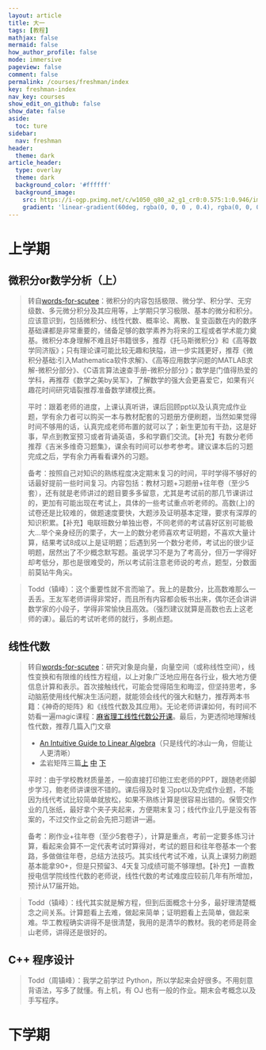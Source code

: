 ```yaml
---
layout: article
title: 大一
tags: [教程]
mathjax: false
mermaid: false
how_author_profile: false
mode: immersive
pageview: false
comment: false
permalink: /courses/freshman/index
key: freshman-index
nav_key: courses
show_edit_on_github: false
show_date: false
aside:
  toc: ture
sidebar:
  nav: freshman
header:
  theme: dark
article_header:
  type: overlay
  theme: dark
  background_color: '#ffffff'
  background_image:
    src: https://i-ogp.pximg.net/c/w1050_q80_a2_g1_cr0:0.575:1:0.946/img-master/img/2018/11/02/01/28/24/71463831_p0_master1200.jpg
    gradient: 'linear-gradient(60deg, rgba(0, 0, 0 , 0.4), rgba(0, 0, 0, 0.1))'
---
```


<!--more-->

# 上学期

## 微积分or数学分析（上）
> 转自[words-for-scutee](https://github.com/restartkmspico/words-for-scutee)：微积分的内容包括极限、微分学、积分学、无穷级数、多元微分积分及其应用等，上学期只学习极限、基本的微分和积分。应该意识到，包括微积分、线性代数、概率论、离散、复变函数在内的数序基础课都是非常重要的，储备足够的数学素养为将来的工程或者学术能力奠基。微积分本身理解不难且好书籍很多，推荐《托马斯微积分》和《高等数学同济版》；只有理论课可能比较无趣和狭隘，进一步实践更好，推荐《微积分基础:引入Mathematica软件求解》、《高等应用数学问题的MATLAB求解-微积分部分》、《C语言算法速查手册-微积分部分》；数学是门值得热爱的学科，再推荐《数学之美by吴军》，了解数学的强大会更喜爱它，如果有兴趣花时间研究墙裂推荐准备数学建模比赛。
>
> 平时：跟着老师的进度，上课认真听讲，课后回顾ppt以及认真完成作业题，学有余力者可以购买一本与教材配套的习题册方便刷题，当然如果觉得时间不够用的话，认真完成老师布置的就可以了；新生更加有干劲，这是好事，早点到教室预习或者背诵英语，多和学霸们交流。【补充】有数分老师推荐《吉米多维奇习题集》，课余有时间可以参考参考。建议课本后的习题完成之后，学有余力再看看课外的习题。
>
> 备考：按照自己对知识的熟练程度决定期末复习的时间，平时学得不够好的话最好提前一些时间复习。内容包括：教材习题+习题册+往年卷（至少5套），还有就是老师讲过的题目要多多留意，尤其是考试前的那几节课讲过的，更加有可能出现在考试上，具体的一些考试重点听老师的。高数(上)的试卷还是比较难的，做题速度要快，大题涉及证明基本定理，要求有深厚的知识积累。【补充】电联班数分单独出卷，不同老师的考试喜好区别可能极大...举个亲身经历的栗子，大一上的数分老师喜欢考证明题，不喜欢大量计算，结果考试8成以上是证明题；后遇到另一个数分老师，考试出的很少证明题，居然出了不少概念默写题。虽说学习不是为了考高分，但万一学得好却考低分，那也是很难受的，所以考试前注意老师说的考点，题型，分数面前莫钻牛角尖。

> Todd（镇峰）：这个重要性就不言而喻了。我上的是数分，比高数难那么一丢丢。王友军老师讲得非常好，而且所有内容都会板书出来，偶尔还会讲讲数学家的小段子，学得非常愉快且高效。（强烈建议就算是高数也去上这老师的课）。最后的考试听老师的就行，多刷点题。

## 线性代数

> 转自[words-for-scutee](https://github.com/restartkmspico/words-for-scutee)：研究对象是向量，向量空间（或称线性空间），线性变换和有限维的线性方程组，以上对象广泛地应用在各行业，极大地方便信息计算和表示。首次接触线代，可能会觉得陌生和晦涩，但坚持思考，多动脑筋使用线代解决生活问题，就能领会线代的强大和魅力，推荐两本书籍：《神奇的矩阵》和《线性代数及其应用》。无论老师讲课如何，有时间不妨看一遍magic课程：[麻省理工线性代数公开课](http://open.163.com/special/opencourse/daishu.html)。最后，为更透彻地理解线性代数，推荐几篇入门文章
> - [An Intuitive Guide to Linear Algebra](https://betterexplained.com/articles/linear-algebra-guide/)（只是线代的冰山一角，但能让人更清晰）
> - 孟岩矩阵三篇[上](http://blog.csdn.net/myan/article/details/647511) [中](http://blog.csdn.net/myan/article/details/649018) [下](http://blog.csdn.net/myan/article/details/1865397)
> 
> 平时：由于学校教材质量差，一般直接打印鲍江宏老师的PPT，跟随老师脚步学习，鲍老师讲课很不错的。课后得及时复习ppt以及完成作业题，不能因为线代考试比较简单就放松，如果不熟练计算是很容易出错的。保管交作业的几张纸，最好拿个夹子夹起来，方便期末复习；线代作业几乎是没有答案的，不过交作业之前会先把习题讲一遍。
>
> 备考：刷作业+往年卷（至少5套卷子），计算是重点，考前一定要多练习计算，看起来会算不一定代表考试时算得对，考试的题目和往年卷基本一个套路，多做做往年卷，总结方法技巧。其实线代考试不难，认真上课努力刷题基本能拿90+，但是只预留3、4天复习成绩可能不够理想。【补充】一直教授电信学院线性代数的老师说，线性代数的考试难度应较前几年有所增加，预计从17届开始。

> Todd（镇峰）：线代其实就是解方程，但到后面概念十分多，最好理清楚概念之间关系。计算题看上去难，做起来简单；证明题看上去简单，做起来难。华工教程确实讲得不是很清楚，我用的是清华的教材。我的老师是蒋金山老师，讲得还是很好的。

## C++ 程序设计

> Todd（周镇峰）：我学之前学过 Python，所以学起来会好很多。不用刻意背语法，写多了就懂。有上机，有 OJ 也有一般的作业。期末会考概念以及手写程序。

# 下学期
